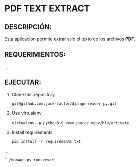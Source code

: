 PDF TEXT EXTRACT
================

DESCRIPCIÓN:
------------
Esta aplicación permite extrar solo el texto de los archivos **PDF**.


REQUERIMIENTOS:
--------------

...


EJECUTAR:
---------

1. Clone this repository

	`git@github.com:jack-factor/django-reader-py.git`

2. Use virtualenv

	`virtualenv -p python3.9 venv`
	`source venv/bin/activate`

3. Install requirements

	`pip install -r requirements.txt`


...

	`./manage.py runserver`

